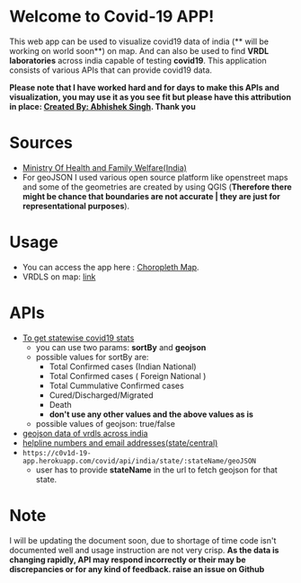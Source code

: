 # Welcome to Covid-19 APP!

This web app can be used to visualize covid19 data of india (** will be working on world soon**) on map. And can also be used to find **VRDL laboratories** across india capable of testing **covid19**. This application consists of various APIs that can provide covid19 data.

**Please note that  I have worked hard and for days to make this APIs and visualization, you may use it as you see fit but please have this attribution in place: [Created By: Abhishek Singh](https://www.linkedin.com/in/abhishek-singh-2939a0aa/). Thank you**

# Sources

- [Ministry Of Health and Family Welfare(India)](https://www.mohfw.gov.in/)
- For geoJSON I used various open source platform like openstreet maps and some of the geometries are created by using QGIS (**Therefore there might be chance that boundaries are not accurate | they are just for representational purposes**).

# Usage

 - You can access the app here : [Choropleth Map](https://c0v1d-19-app.herokuapp.com/india).
 - VRDLS on map: [link](https://c0v1d-19-app.herokuapp.com/india/vrdls)

# APIs

 - [To get statewise covid19 stats](https://c0v1d-19-app.herokuapp.com/covid/api/india/covidData)
	 - you can use two params: **sortBy** and **geojson**
	 - possible values for sortBy are:
		 - Total Confirmed cases (Indian National)
		 - Total Confirmed cases ( Foreign National )
		 - Total Cummulative Confirmed cases
		 - Cured/Discharged/Migrated
		 - Death
		 - **don't use any other values and the above values as is**
	- possible values of geojson: true/false
- [geojson data of vrdls across india](https://c0v1d-19-app.herokuapp.com/covid/api/india/vrdls/geojson)
- [helpline numbers and email addresses(state/central)](https://c0v1d-19-app.herokuapp.com/covid/api/india/helpline)
- `https://c0v1d-19-app.herokuapp.com/covid/api/india/state/:stateName/geoJSON`
	- user has to provide **stateName** in the url to fetch geojson for that state.

# Note

I will be updating the document soon, due to shortage of time code isn't documented well and usage instruction are not very crisp.
**As the data is changing rapidly, API may respond incorrectly or their may be discrepancies or for any kind of feedback. raise an issue on Github**